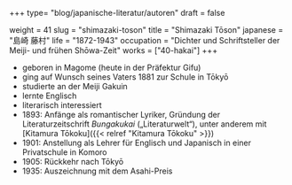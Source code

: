 +++
type= "blog/japanische-literatur/autoren"
draft = false

weight = 41
slug = "shimazaki-toson"
title = "Shimazaki Tōson"
japanese = "島崎 藤村"
life = "1872-1943"
occupation = "Dichter und Schriftsteller der Meiji- und frühen Shōwa-Zeit"
works = ["40-hakai"]
+++

- geboren in Magome (heute in der Präfektur Gifu)
- ging auf Wunsch seines Vaters 1881 zur Schule in Tōkyō
- studierte an der Meiji Gakuin
- lernte Englisch
- literarisch interessiert
- 1893: Anfänge als romantischer Lyriker, Gründung der Literaturzeitschrift _Bungakukai_ („Literaturwelt“), unter anderem mit [Kitamura Tōkoku]({{< relref "Kitamura Tōkoku" >}})
- 1901: Anstellung als Lehrer für Englisch und Japanisch in einer Privatschule in Komoro
- 1905: Rückkehr nach Tōkyō
- 1935: Auszeichnung mit dem Asahi-Preis
